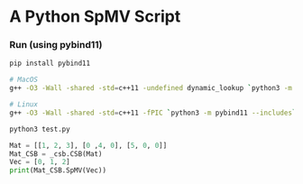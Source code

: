 # A Python SpMV Script

### Run (using pybind11)

```bash
pip install pybind11

# MacOS
g++ -O3 -Wall -shared -std=c++11 -undefined dynamic_lookup `python3 -m pybind11 --includes` _csb.cpp -o _csb`python3-config --extension-suffix`

# Linux
g++ -O3 -Wall -shared -std=c++11 -fPIC `python3 -m pybind11 --includes` _csb.cpp -o _csb`python3-config --extension-suffix`

python3 test.py
```

```python
Mat = [[1, 2, 3], [0 ,4, 0], [5, 0, 0]]
Mat_CSB = _csb.CSB(Mat)
Vec = [0, 1, 2]
print(Mat_CSB.SpMV(Vec))
```

